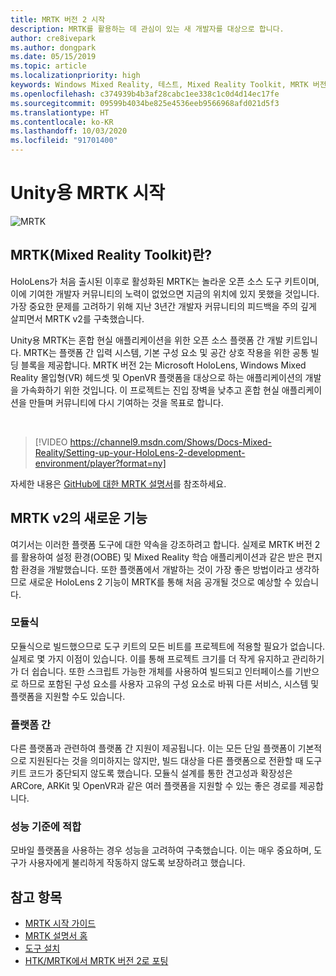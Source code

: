 ```yaml
---
title: MRTK 버전 2 시작
description: MRTK를 활용하는 데 관심이 있는 새 개발자를 대상으로 합니다.
author: cre8ivepark
ms.author: dongpark
ms.date: 05/15/2019
ms.topic: article
ms.localizationpriority: high
keywords: Windows Mixed Reality, 테스트, Mixed Reality Toolkit, MRTK 버전 2, MRTK, 도구, SDK, HoloLens, HoloLens 2
ms.openlocfilehash: c374939b4b3af28cabc1ee338c1c0d4d14ec17fe
ms.sourcegitcommit: 09599b4034be825e4536eeb9566968afd021d5f3
ms.translationtype: HT
ms.contentlocale: ko-KR
ms.lasthandoff: 10/03/2020
ms.locfileid: "91701400"
---
```

# <a name="getting-started-with-mrtk-for-unity"></a>Unity용 MRTK 시작
![MRTK](../../design/images/MRTK_UX_Hero.png)

## <a name="what-is-mixed-reality-toolkit-mrtk"></a>MRTK(Mixed Reality Toolkit)란?
HoloLens가 처음 출시된 이후로 활성화된 MRTK는 놀라운 오픈 소스 도구 키트이며, 이에 기여한 개발자 커뮤니티의 노력이 없었으면 지금의 위치에 있지 못했을 것입니다. 가장 중요한 문제를 고려하기 위해 지난 3년간 개발자 커뮤니티의 피드백을 주의 깊게 살피면서 MRTK v2를 구축했습니다.  

Unity용 MRTK는 혼합 현실 애플리케이션을 위한 오픈 소스 플랫폼 간 개발 키트입니다. MRTK는 플랫폼 간 입력 시스템, 기본 구성 요소 및 공간 상호 작용을 위한 공통 빌딩 블록을 제공합니다. MRTK 버전 2는 Microsoft HoloLens, Windows Mixed Reality 몰입형(VR) 헤드셋 및 OpenVR 플랫폼을 대상으로 하는 애플리케이션의 개발을 가속화하기 위한 것입니다. 이 프로젝트는 진입 장벽을 낮추고 혼합 현실 애플리케이션을 만들며 커뮤니티에 다시 기여하는 것을 목표로 합니다.

<br>

>[!VIDEO https://channel9.msdn.com/Shows/Docs-Mixed-Reality/Setting-up-your-HoloLens-2-development-environment/player?format=ny]

자세한 내용은 [GitHub에 대한 MRTK 설명서](https://microsoft.github.io/MixedRealityToolkit-Unity/README.html)를 참조하세요.

## <a name="new-with-mrtk-v2"></a>MRTK v2의 새로운 기능
여기서는 이러한 플랫폼 도구에 대한 약속을 강조하려고 합니다.  실제로 MRTK 버전 2를 활용하여 설정 환경(OOBE) 및 Mixed Reality 학습 애플리케이션과 같은 받은 편지함 환경을 개발했습니다.  또한 플랫폼에서 개발하는 것이 가장 좋은 방법이라고 생각하므로 새로운 HoloLens 2 기능이 MRTK를 통해 처음 공개될 것으로 예상할 수 있습니다. 

### <a name="modular"></a>모듈식
모듈식으로 빌드했으므로 도구 키트의 모든 비트를 프로젝트에 적용할 필요가 없습니다.  실제로 몇 가지 이점이 있습니다.  이를 통해 프로젝트 크기를 더 작게 유지하고 관리하기가 더 쉽습니다.  또한 스크립트 가능한 개체를 사용하여 빌드되고 인터페이스를 기반으로 하므로 포함된 구성 요소를 사용자 고유의 구성 요소로 바꿔 다른 서비스, 시스템 및 플랫폼을 지원할 수도 있습니다.

### <a name="cross-platform"></a>플랫폼 간
다른 플랫폼과 관련하여 플랫폼 간 지원이 제공됩니다.  이는 모든 단일 플랫폼이 기본적으로 지원된다는 것을 의미하지는 않지만, 빌드 대상을 다른 플랫폼으로 전환할 때 도구 키트 코드가 중단되지 않도록 했습니다.  모듈식 설계를 통한 견고성과 확장성은 ARCore, ARKit 및 OpenVR과 같은 여러 플랫폼을 지원할 수 있는 좋은 경로를 제공합니다.

### <a name="performant"></a>성능 기준에 적합
모바일 플랫폼을 사용하는 경우 성능을 고려하여 구축했습니다.  이는 매우 중요하며, 도구가 사용자에게 불리하게 작동하지 않도록 보장하려고 했습니다.

## <a name="see-also"></a>참고 항목
* [MRTK 시작 가이드](https://microsoft.github.io/MixedRealityToolkit-Unity/Documentation/GettingStartedWithTheMRTK.html)
* [MRTK 설명서 홈](https://microsoft.github.io/MixedRealityToolkit-Unity/README.html)
* [도구 설치](../install-the-tools.md)
* [HTK/MRTK에서 MRTK 버전 2로 포팅](https://microsoft.github.io/MixedRealityToolkit-Unity/Documentation/HTKToMRTKPortingGuide.html)

